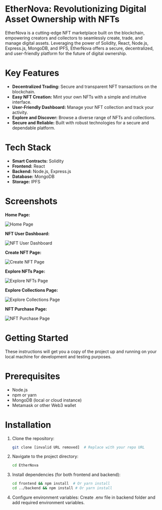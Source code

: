 # **EtherNova: Revolutionizing Digital Asset Ownership with NFTs**

EtherNova is a cutting-edge NFT marketplace built on the blockchain, empowering creators and collectors to seamlessly create, trade, and manage digital assets. Leveraging the power of Solidity, React, Node.js, Express.js, MongoDB, and IPFS, EtherNova offers a secure, decentralized, and user-friendly platform for the future of digital ownership.

# **Key Features**

*   **Decentralized Trading:** Secure and transparent NFT transactions on the blockchain.
*   **Easy NFT Creation:** Mint your own NFTs with a simple and intuitive interface.
*   **User-Friendly Dashboard:** Manage your NFT collection and track your activity.
*   **Explore and Discover:** Browse a diverse range of NFTs and collections.
*   **Secure and Reliable:** Built with robust technologies for a secure and dependable platform.

# **Tech Stack**

*   **Smart Contracts:** Solidity
*   **Frontend:** React
*   **Backend:** Node.js, Express.js
*   **Database:** MongoDB
*   **Storage:** IPFS

# **Screenshots**

**Home Page:**

![Home Page](https://github.com/user-attachments/assets/e5584688-23b0-45ae-94e1-5b8235baa92e)

**NFT User Dashboard:**

![NFT User Dashboard](https://github.com/user-attachments/assets/064f7518-4325-4ce8-8b7c-ac039775dca3)

**Create NFT Page:**

![Create NFT Page](https://github.com/user-attachments/assets/30e2e200-a84f-4df0-adf1-1a209719e60d)

**Explore NFTs Page:**

![Explore NFTs Page](https://github.com/user-attachments/assets/b805f442-c135-40a9-b264-9441bc7bae95)

**Explore Collections Page:**

![Explore Collections Page](https://github.com/user-attachments/assets/d9de055e-c624-4d6f-a18e-b8a0c7b23934)

**NFT Purchase Page:**

![NFT Purchase Page](https://github.com/user-attachments/assets/cdd3a729-5df8-4b8d-a232-dc2b6c325c82)

# **Getting Started**

These instructions will get you a copy of the project up and running on your local machine for development and testing purposes.

# **Prerequisites**

*   Node.js
*   npm or yarn
*   MongoDB (local or cloud instance)
*   Metamask or other Web3 wallet

# **Installation**

1.  Clone the repository:

    ```bash
    git clone [invalid URL removed]  # Replace with your repo URL
    ```

2.  Navigate to the project directory:

    ```bash
    cd EtherNova
    ```

3.  Install dependencies (for both frontend and backend):

    ```bash
    cd frontend && npm install  # Or yarn install
    cd ../backend && npm install # Or yarn install
    ```

4. Configure environment variables:
Create .env file in backend folder and add required environment variables.
